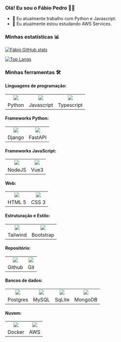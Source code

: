 ### Olá! Eu sou o Fábio Pedro 👋🏻

- 💼 Eu atualmente trabalho com Python e Javascript.
- 🌱 Eu atualmente estou estudando AWS Services.

### Minhas estatísticas 📊

[![Fábio GitHub stats](https://github-readme-stats.vercel.app/api?username=devfabiopedro&show_icons=true&theme=radical)](https://github.com/devfabiopedro/github-readme-stats)

[![Top Langs](https://github-readme-stats.vercel.app/api/top-langs/?username=devfabiopedro&layout=compact&theme=radical)](https://github.com/devfabiopedro/github-readme-stats)

### Minhas ferramentas 🛠️

#### Linguagens de programação:

<div align="left">
	<table border="0">
		<tbody align="center">
		<tr>
			<td><img src="https://skillicons.dev/icons?i=py&theme=dark"/></td>
			<td><img src="https://skillicons.dev/icons?i=javascript&theme=dark"/></td>
			<td><img src="https://skillicons.dev/icons?i=typescript&theme=dark"/></td>
		</tr>
		<tr>
			<td>Python</td>
			<td>Javascript</td>
			<td>Typescript</td>
		</tr>
		</tbody>
	</table>
</div>

#### Frameworks Python:

<div align="left">
	<table border="0">
		<tbody align="center">
		<tr>
			<td><img src="https://skillicons.dev/icons?i=django&theme=dark"/></td>
			<td><img src="https://skillicons.dev/icons?i=fastapi&theme=dark"/></td>
		</tr>
		<tr>
			<td>Django</td>
			<td>FastAPI</td>
		</tr>
		</tbody>
	</table>
</div>

#### Frameworks JavaScript:

<div align="left">
	<table border="0">
		<tbody align="center">
		<tr>
			<td><img src="https://skillicons.dev/icons?i=nodejs&theme=dark"/></td>
			<td><img src="https://skillicons.dev/icons?i=vue&theme=dark"/></td>
		</tr>
		<tr>
			<td>NodeJS</td>
			<td>Vue3</td>
		</tr>
		</tbody>
	</table>
</div>

#### Web:

<div align="left">
	<table border="0">
		<tbody align="center">
		<tr>
			<td><img src="https://skillicons.dev/icons?i=html&theme=dark"/></td>
			<td><img src="https://skillicons.dev/icons?i=css&theme=dark"/></td>
		</tr>
		<tr>
			<td>HTML 5</td>
			<td>CSS 3</td>
		</tr>
		</tbody>
	</table>
</div>

#### Estruturação e Estilo:

<div align="left">
	<table border="0">
		<tbody align="center">
		<tr>
			<td><img src="https://skillicons.dev/icons?i=tailwind&theme=dark"/></td>
			<td><img src="https://skillicons.dev/icons?i=bootstrap&theme=dark"/></td>
		</tr>
		<tr>
			<td>Tailwind</td>
			<td>Bootstrap</td>
		</tr>
		</tbody>
	</table>
</div>

#### Repositório:

<div align="left">
	<table border="0">
		<tbody align="center">
		<tr>
			<td><img src="https://skillicons.dev/icons?i=github&theme=dark"/></td>
			<td><img src="https://skillicons.dev/icons?i=git&theme=dark"/></td>
		</tr>
		<tr>
			<td>Github</td>
			<td>Git</td>
		</tr>
		</tbody>
	</table>
</div>

#### Bancos de dados:

<div align="left">
	<table border="0">
		<tbody align="center">
		<tr>
			<td><img src="https://skillicons.dev/icons?i=postgres&theme=dark"/></td>
			<td><img src="https://skillicons.dev/icons?i=mysql&theme=dark"/></td>
			<td><img src="https://skillicons.dev/icons?i=sqlite&theme=dark"/></td>
			<td><img src="https://skillicons.dev/icons?i=mongodb&theme=dark"/></td>			
		</tr>
		<tr>
			<td>Postgres</td>
			<td>MySQL</td>
			<td>SqLite</td>
			<td>MongoDB</td>			
		</tr>
		</tbody>
	</table>
</div>

#### Nuvem:

<div align="left">
	<table border="0">
		<tbody align="center">
		<tr>
			<td><img src="https://skillicons.dev/icons?i=docker&theme=dark"/></td>
			<td><img src="https://skillicons.dev/icons?i=aws&theme=dark"/></td>
		</tr>
		<tr>
			<td>Docker</td>
			<td>AWS</td>
		</tr>
		</tbody>
	</table>
</div>
